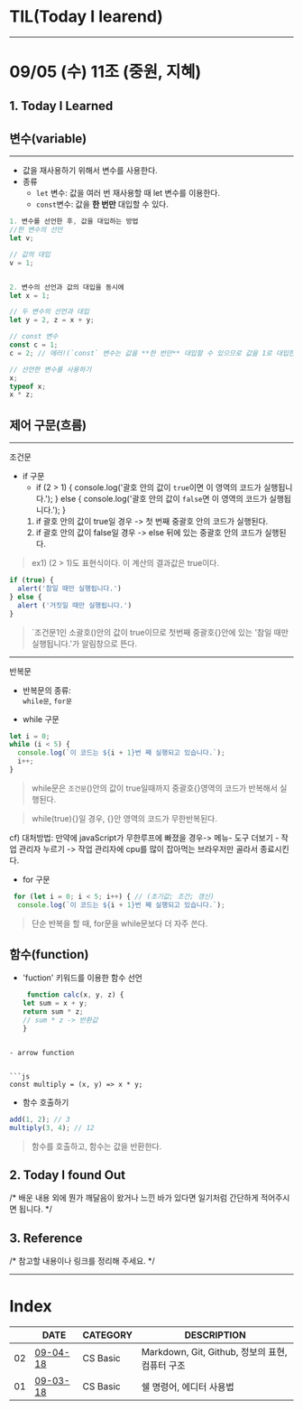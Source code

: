 # TIL(Today I learend)
---
# 09/05 (수) 11조 (중원, 지혜)

## 1. Today I Learned

##  변수(variable)
---
- 값을 재사용하기 위해서 변수를 사용한다.
- 종류
  -  `let` 변수: 값을 여러 번 재사용할 때 let 변수를 이용한다.
  -  `const`변수: 값을 **한 번만** 대입할 수 있다.
 
 ```js
 1. 변수를 선언한 후, 값을 대입하는 방법
 //한 변수의 선언
let v;

// 값의 대입
v = 1;


2. 변수의 선언과 값의 대입을 동시에
let x = 1;

// 두 변수의 선언과 대입
let y = 2, z = x + y;

// const 변수
const c = 1;
c = 2; // 에러!(`const` 변수는 값을 **한 번만** 대입할 수 있으므로 값을 1로 대입한 후에 2로 바꿀 수 없다.)

// 선언한 변수를 사용하기
x;
typeof x;
x * z;
```

 ## 제어 구문(흐름)
 ---
 조건문
 - if 구문
    - if (2 > 1) {
  console.log('괄호 안의 값이 `true`이면 이 영역의 코드가 실행됩니다.');
} else {
  console.log('괄호 안의 값이 `false`면 이 영역의 코드가 실행됩니다.');
}
    1. if 괄호 안의 값이 true일 경우
-> 첫 번째 중괄호 안의 코드가 실행된다.
    2. if 괄호 안의 값이 false일 경우
-> else 뒤에 있는 중괄호 안의 코드가 실행된다.

  >  ex1) (2 > 1)도 표현식이다. 이 계산의 결과값은 true이다.
 
```js
if (true) {
  alert('참일 때만 실행됩니다.')
} else {
  alert ('거짓일 때만 실행됩니다.')
}
```
> `조건문1인 소괄호()안의 값이 true이므로 첫번째 중괄호{}안에 있는 '참일 때만 실행됩니다.'가 알림창으로 뜬다. 
---
반복문
- 반복문의 종류: <br>
`while문`, `for문`
 
- while 구문
```js
let i = 0;
while (i < 5) {
  console.log(`이 코드는 ${i + 1}번 째 실행되고 있습니다.`);
  i++;
}
```
> while문은 `조건문`()안의 값이 true일때까지 중괄호{}영역의 코드가 반복해서 실행된다. 

> while(true){}일 경우,
{}안 영역의 코드가 무한반복된다. 

cf) 대처방법: 
 만약에 javaScript가 무한루프에 빠졌을 경우-> 메뉴- 도구 더보기 - 작업 관리자 누르기
 -> 작업 관리자에 cpu를 많이 잡아먹는 브라우저만 골라서 종료시킨다. 
 
- for 구문
```js
 for (let i = 0; i < 5; i++) { // (초기값; 조건; 갱신)
  console.log(`이 코드는 ${i + 1}번 째 실행되고 있습니다.`);
```
>  단순 반복을 할 때, for문을 while문보다 더 자주 쓴다.
 

## 함수(function)
- 'fuction' 키워드를 이용한 함수 선언
  ```js
   function calc(x, y, z) {
  let sum = x + y;
  return sum * z;
  // sum * z -> 반환값
  }

```

- arrow function


```js
const multiply = (x, y) => x * y;
``` 
- 함수 호출하기
```js
add(1, 2); // 3
multiply(3, 4); // 12
```
> 함수를 호출하고, 함수는 값을 반환한다.


 

## 2. Today I found Out

/* 배운 내용 외에 뭔가 깨달음이 왔거나 느낀 바가 있다면 일기처럼 간단하게 적어주시면 됩니다. */

## 3. Reference 

/* 참고할 내용이나 링크를 정리해 주세요. */

---

# Index

|  | DATE | CATEGORY | DESCRIPTION |
| --- | --- | ------- | --- |
| 02 | [09-04-18]() | CS Basic | Markdown, Git, Github, 정보의 표현, 컴퓨터 구조 |
| 01 | [09-03-18]() | CS Basic | 쉘 명령어, 에디터 사용법 |
